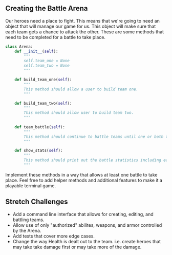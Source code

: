 ## Creating the Battle Arena
Our heroes need a place to fight. This means that we're going to need an object that will manage our game for us. This object will make sure that each team gets a chance to attack the other. These are some methods that need to be completed for a battle to take place.

```python
class Arena:
    def __init__(self):
        """
        self.team_one = None
        self.team_two = None
        """

    def build_team_one(self):
        """
        This method should allow a user to build team one.
        """

    def build_team_two(self):
        """
        This method should allow user to build team two.
        """
    
    def team_battle(self):
        """
        This method should continue to battle teams until one or both teams are dead.
        """

    def show_stats(self):
        """
        This method should print out the battle statistics including each heroes kill/death ratio.
        """
```
Implement these methods in a way that allows at least one battle to take place. Feel free to add helper methods and additional features to make it a playable terminal game.


## Stretch Challenges 
* Add a command line interface that allows for creating, editing, and battling teams.
* Allow use of only "authorized" abilites, weapons, and armor controlled by the Arena.
* Add tests that cover more edge cases.
* Change the way Health is dealt out to the team. i.e. create heroes that may take take damage first or may take more of the damage.